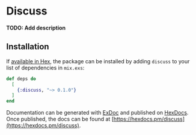 # Discuss

**TODO: Add description**

## Installation

If [available in Hex](https://hex.pm/docs/publish), the package can be installed
by adding `discuss` to your list of dependencies in `mix.exs`:

```elixir
def deps do
  [
    {:discuss, "~> 0.1.0"}
  ]
end
```

Documentation can be generated with [ExDoc](https://github.com/elixir-lang/ex_doc)
and published on [HexDocs](https://hexdocs.pm). Once published, the docs can
be found at [https://hexdocs.pm/discuss](https://hexdocs.pm/discuss).

